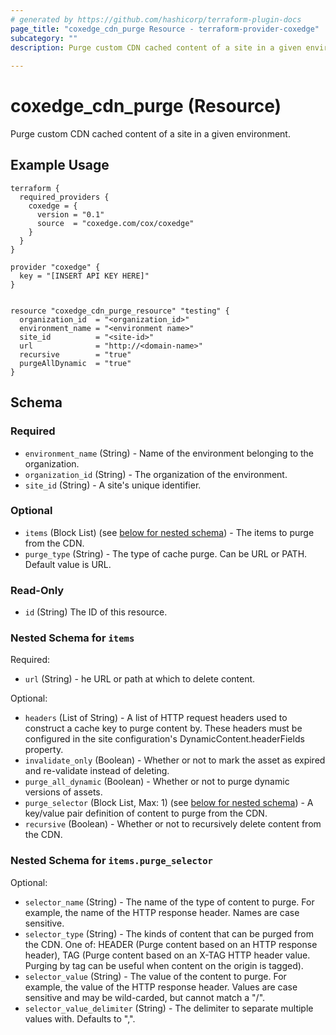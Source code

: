 ```yaml
---
# generated by https://github.com/hashicorp/terraform-plugin-docs
page_title: "coxedge_cdn_purge Resource - terraform-provider-coxedge"
subcategory: ""
description: Purge custom CDN cached content of a site in a given environment.
  
---
```


# coxedge_cdn_purge (Resource)
Purge custom CDN cached content of a site in a given environment.

Example Usage
---
```
terraform {
  required_providers {
    coxedge = {
      version = "0.1"
      source  = "coxedge.com/cox/coxedge"
    }
  }
}

provider "coxedge" {
  key = "[INSERT API KEY HERE]"
}


resource "coxedge_cdn_purge_resource" "testing" {
  organization_id  = "<organization_id>"
  environment_name = "<environment name>"
  site_id          = "<site-id>"
  url              = "http://<domain-name>"
  recursive        = "true"
  purgeAllDynamic  = "true"
}
```


<!-- schema generated by tfplugindocs -->
## Schema

### Required

- `environment_name` (String) - Name of the environment belonging to the organization.
- `organization_id` (String) - The organization of the environment.
- `site_id` (String) - A site's unique identifier.

### Optional

- `items` (Block List) (see [below for nested schema](#nestedblock--items)) - The items to purge from the CDN.
- `purge_type` (String) - The type of cache purge. Can be URL or PATH. Default value is URL.

### Read-Only

- `id` (String) The ID of this resource.

<a id="nestedblock--items"></a>
### Nested Schema for `items`

Required:

- `url` (String) - he URL or path at which to delete content.

Optional:

- `headers` (List of String) - A list of HTTP request headers used to construct a cache key to purge content by. These headers must be configured in the site configuration's DynamicContent.headerFields property.
- `invalidate_only` (Boolean) - Whether or not to mark the asset as expired and re-validate instead of deleting.
- `purge_all_dynamic` (Boolean) - Whether or not to purge dynamic versions of assets.
- `purge_selector` (Block List, Max: 1) (see [below for nested schema](#nestedblock--items--purge_selector)) - A key/value pair definition of content to purge from the CDN.
- `recursive` (Boolean) - Whether or not to recursively delete content from the CDN.

<a id="nestedblock--items--purge_selector"></a>
### Nested Schema for `items.purge_selector`

Optional:

- `selector_name` (String) - The name of the type of content to purge. For example, the name of the HTTP response header. Names are case sensitive.
- `selector_type` (String) - The kinds of content that can be purged from the CDN. One of: HEADER (Purge content based on an HTTP response header), TAG (Purge content based on an X-TAG HTTP header value. Purging by tag can be useful when content on the origin is tagged).
- `selector_value` (String) - The value of the content to purge. For example, the value of the HTTP response header. Values are case sensitive and may be wild-carded, but cannot match a "/".
- `selector_value_delimiter` (String) - The delimiter to separate multiple values with. Defaults to ",".


